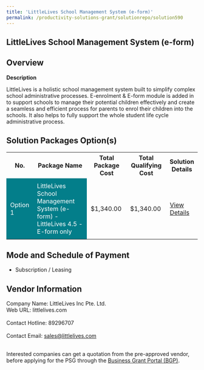 ```yaml
---
title: 'LittleLives School Management System (e-form)'
permalink: /productivity-solutions-grant/solutionrepo/solution590
---
```


## LittleLives School Management System (e-form)

## Overview

**Description**

LittleLives is a holistic school management system built to simplify complex school administrative processes. E-enrolment & E-form module is added in to support schools to manage their potential children effectively and create a seamless and efficient process for parents to enrol their children into the schools. It also helps to fully support the whole student life cycle administrative process.

## Solution Packages Option(s)

<table>
<tr>
<th><b>No.</b></th>
<th><b>Package Name</b></th>
<th><b>Total Package Cost</b></th>
<th><b>Total Qualifying Cost</b></th>
<th><b>Solution Details</b></th>
</tr>
<tr>
<td style='padding: 10px; background-color: #037E8A; color: #FFFFFF;'>Option 1</td>
<td style='padding: 10px; background-color: #037E8A; color: #FFFFFF;'>LittleLives School Management System (e-form) - LittleLives 4.5 - E-form only </td>
<td style='padding: 10px;'>$1,340.00</td>
<td style='padding: 10px;'>$1,340.00</td>
<td style='padding: 10px;'><a href='/images/psg/LittleLives_(e-form)_20210381_Desensitised_Annex_3.pdf' target='_blank'>View Details</a></td>
</tr>
</table>

## Mode and Schedule of Payment

 - Subscription / Leasing

## Vendor Information

 Company Name: LittleLives Inc Pte. Ltd.<br>Web URL: littlelives.com <br><br>Contact Hotline: 89296707 <br><br>Contact Email: sales@littlelives.com <br><br>

Interested companies can get a quotation from the pre-approved vendor, before applying for the PSG through the <a href='https://www.businessgrants.gov.sg/' target='_blank' rel='noopener'>Business Grant Portal (BGP)</a>.

<script src="/jquery/resize-tables.js"></script>
